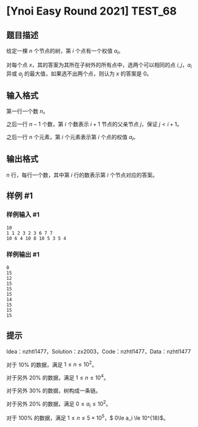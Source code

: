 # [Ynoi Easy Round 2021] TEST_68

## 题目描述

给定一棵 $n$ 个节点的树，第 $i$ 个点有一个权值 $a_i$。

对每个点 $x$，其的答案为其所在子树外的所有点中，选两个可以相同的点 $i,j$，$a_i$ 异或 $a_j$ 的最大值，如果选不出两个点，则认为 $x$ 的答案是 $0$。 

## 输入格式

第一行一个数 $n$。

之后一行 $n-1$ 个数，第 $i$ 个数表示 $i+1$ 节点的父亲节点 $j$，保证 $j<i+1$。

之后一行 $n$ 个元素，第 $i$ 个元素表示第 $i$ 个点的权值 $a_i$。

## 输出格式

$n$ 行，每行一个数，其中第 $i$ 行的数表示第 $i$ 个节点对应的答案。

## 样例 #1

### 样例输入 #1
```
10
1 1 2 3 2 3 6 7 7
10 6 4 10 8 10 5 3 5 4
```

### 样例输出 #1

```
0
15
12
15
15
15
14
15
15
15
```

## 提示

Idea：nzhtl1477，Solution：zx2003，Code：nzhtl1477，Data：nzhtl1477


对于 $10\%$ 的数据，满足 $1 \le n \le 10^2$。

对于另外 $20\%$ 的数据，满足 $1 \le n \le 10^4$。

对于另外 $30\%$ 的数据，树构成一条链。

对于另外 $20\%$ 的数据，满足 $0 \le a_i \le 10^2$。

对于 $100\%$ 的数据，满足 $1\le n\le 5 \times 10^5$，$ 0\le a_i \le 10^{18}$。

